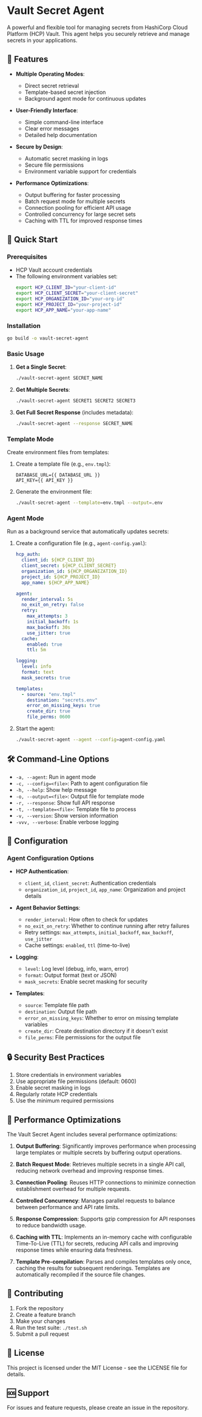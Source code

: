 # Vault Secret Agent

A powerful and flexible tool for managing secrets from HashiCorp Cloud Platform (HCP) Vault. This agent helps you securely retrieve and manage secrets in your applications.

## 🌟 Features

- **Multiple Operating Modes**:
  - Direct secret retrieval
  - Template-based secret injection
  - Background agent mode for continuous updates

- **User-Friendly Interface**:
  - Simple command-line interface
  - Clear error messages
  - Detailed help documentation

- **Secure by Design**:
  - Automatic secret masking in logs
  - Secure file permissions
  - Environment variable support for credentials

- **Performance Optimizations**:
  - Output buffering for faster processing
  - Batch request mode for multiple secrets
  - Connection pooling for efficient API usage
  - Controlled concurrency for large secret sets
  - Caching with TTL for improved response times

## 🚀 Quick Start

### Prerequisites

- HCP Vault account credentials
- The following environment variables set:
  ```bash
  export HCP_CLIENT_ID="your-client-id"
  export HCP_CLIENT_SECRET="your-client-secret"
  export HCP_ORGANIZATION_ID="your-org-id"
  export HCP_PROJECT_ID="your-project-id"
  export HCP_APP_NAME="your-app-name"
  ```

### Installation

```bash
go build -o vault-secret-agent
```

### Basic Usage

1. **Get a Single Secret**:
   ```bash
   ./vault-secret-agent SECRET_NAME
   ```

2. **Get Multiple Secrets**:
   ```bash
   ./vault-secret-agent SECRET1 SECRET2 SECRET3
   ```

3. **Get Full Secret Response** (includes metadata):
   ```bash
   ./vault-secret-agent --response SECRET_NAME
   ```

### Template Mode

Create environment files from templates:

1. Create a template file (e.g., `env.tmpl`):
   ```
   DATABASE_URL={{ DATABASE_URL }}
   API_KEY={{ API_KEY }}
   ```

2. Generate the environment file:
   ```bash
   ./vault-secret-agent --template=env.tmpl --output=.env
   ```

### Agent Mode

Run as a background service that automatically updates secrets:

1. Create a configuration file (e.g., `agent-config.yaml`):
   ```yaml
   hcp_auth:
     client_id: ${HCP_CLIENT_ID}
     client_secret: ${HCP_CLIENT_SECRET}
     organization_id: ${HCP_ORGANIZATION_ID}
     project_id: ${HCP_PROJECT_ID}
     app_name: ${HCP_APP_NAME}

   agent:
     render_interval: 5s
     no_exit_on_retry: false
     retry:
       max_attempts: 3
       initial_backoff: 1s
       max_backoff: 30s
       use_jitter: true
     cache:
       enabled: true
       ttl: 5m

   logging:
     level: info
     format: text
     mask_secrets: true

   templates:
     - source: "env.tmpl"
       destination: "secrets.env"
       error_on_missing_keys: true
       create_dir: true
       file_perms: 0600
   ```

2. Start the agent:
   ```bash
   ./vault-secret-agent --agent --config=agent-config.yaml
   ```

## 🛠️ Command-Line Options

- `-a, --agent`: Run in agent mode
- `-c, --config=<file>`: Path to agent configuration file
- `-h, --help`: Show help message
- `-o, --output=<file>`: Output file for template mode
- `-r, --response`: Show full API response
- `-t, --template=<file>`: Template file to process
- `-v, --version`: Show version information
- `-vvv, --verbose`: Enable verbose logging

## 📝 Configuration

### Agent Configuration Options

- **HCP Authentication**:
  - `client_id`, `client_secret`: Authentication credentials
  - `organization_id`, `project_id`, `app_name`: Organization and project details

- **Agent Behavior Settings**:
  - `render_interval`: How often to check for updates
  - `no_exit_on_retry`: Whether to continue running after retry failures
  - Retry settings: `max_attempts`, `initial_backoff`, `max_backoff`, `use_jitter`
  - Cache settings: `enabled`, `ttl` (time-to-live)

- **Logging**:
  - `level`: Log level (debug, info, warn, error)
  - `format`: Output format (text or JSON)
  - `mask_secrets`: Enable secret masking for security

- **Templates**:
  - `source`: Template file path
  - `destination`: Output file path
  - `error_on_missing_keys`: Whether to error on missing template variables
  - `create_dir`: Create destination directory if it doesn't exist
  - `file_perms`: File permissions for the output file

## 🔒 Security Best Practices

1. Store credentials in environment variables
2. Use appropriate file permissions (default: 0600)
3. Enable secret masking in logs
4. Regularly rotate HCP credentials
5. Use the minimum required permissions

## 🚀 Performance Optimizations

The Vault Secret Agent includes several performance optimizations:

1. **Output Buffering**: Significantly improves performance when processing large templates or multiple secrets by buffering output operations.

2. **Batch Request Mode**: Retrieves multiple secrets in a single API call, reducing network overhead and improving response times.

3. **Connection Pooling**: Reuses HTTP connections to minimize connection establishment overhead for multiple requests.

4. **Controlled Concurrency**: Manages parallel requests to balance between performance and API rate limits.

5. **Response Compression**: Supports gzip compression for API responses to reduce bandwidth usage.

6. **Caching with TTL**: Implements an in-memory cache with configurable Time-To-Live (TTL) for secrets, reducing API calls and improving response times while ensuring data freshness.

7. **Template Pre-compilation**: Parses and compiles templates only once, caching the results for subsequent renderings. Templates are automatically recompiled if the source file changes.

## 🤝 Contributing

1. Fork the repository
2. Create a feature branch
3. Make your changes
4. Run the test suite: `./test.sh`
5. Submit a pull request

## 📄 License

This project is licensed under the MIT License - see the LICENSE file for details.

## 🆘 Support

For issues and feature requests, please create an issue in the repository. 